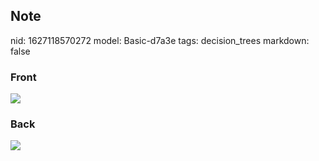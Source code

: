 ## Note
nid: 1627118570272
model: Basic-d7a3e
tags: decision_trees
markdown: false

### Front
<img src="paste-bb0bd0f2656e383c36bfbd7f18252d4cd182fed3.jpg">

### Back
<img src="paste-a4d01876150adb329d8440dfd7dc87aa3598ee7c.jpg">
